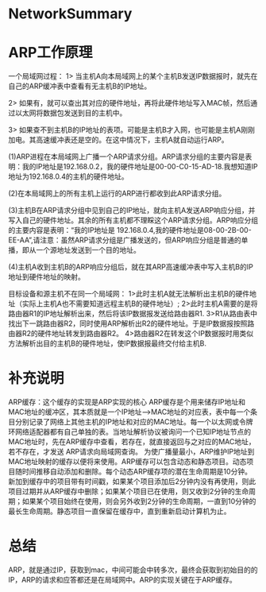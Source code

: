 # NetworkSummary
# ARP工作原理
一个局域网过程：
1>   当主机A向本局域网上的某个主机B发送IP数据报时，就先在自己的ARP缓冲表中查看有无主机B的IP地址。

2>   如果有，就可以查出其对应的硬件地址，再将此硬件地址写入MAC帧，然后通过以太网将数据包发送到目的主机中。

3>   如果查不到主机B的IP地址的表项。可能是主机B才入网，也可能是主机A刚刚加电。其高速缓冲表还是空的。在这中情况下，主机A就自动运行ARP。
    
   (1)ARP进程在本局域网上广播一个ARP请求分组。ARP请求分组的主要内容是表明：我的IP地址是192.168.0.2，我的硬件地址是00-00-C0-15-AD-18.我想知道IP地址为192.168.0.4的主机的硬件地址。
   
   (2)在本局域网上的所有主机上运行的ARP进行都收到此ARP请求分组。
   
   (3)主机B在ARP请求分组中见到自己的IP地址，就向主机A发送ARP响应分组，并写入自己的硬件地址。其余的所有主机都不理睬这个ARP请求分组。ARP响应分组的主要内容是表明：“我的IP地址是                   192.168.0.4,我的硬件地址是08-00-2B-00-EE-AA”,请注意：虽然ARP请求分组是广播发送的，但ARP响应分组是普通的单播，即从一个源地址发送到一个目的地址。
   
   (4)主机A收到主机B的ARP响应分组后，就在其ARP高速缓冲表中写入主机B的IP地址到硬件地址的映射。

目标设备和源主机不在同一个局域网：
1>此时主机A就无法解析出主机B的硬件地址（实际上主机A也不需要知道远程主机B的硬件地址）;
2>此时主机A需要的是将路由器R1的IP地址解析出来，然后将该IP数据报发送给路由器R1.
3>R1从路由表中找出下一跳路由器R2，同时使用ARP解析出R2的硬件地址。于是IP数据报按照路由器R2的硬件地址转发到路由器R2。
4>路由器R2在转发这个IP数据报时用类似方法解析出目的主机B的硬件地址，使IP数据报最终交付给主机B.

# 补充说明
ARP缓存：这个缓存的实现是ARP实现的核心
ARP缓存是个用来储存IP地址和MAC地址的缓冲区，其本质就是一个IP地址-->MAC地址的对应表，表中每一个条目分别记录了网络上其他主机的IP地址和对应的MAC地址。每一个以太网或令牌环网络适配器都有自己单独的表。当地址解析协议被询问一个已知IP地址节点的MAC地址时，先在ARP缓存中查看，若存在，就直接返回与之对应的MAC地址，若不存在，才发送 ARP请求向局域网查询。
为使广播量最小，ARP维护IP地址到MAC地址映射的缓存以便将来使用。ARP缓存可以包含动态和静态项目。动态项目随时间推移自动添加和删除。每个动态ARP缓存项的潜在生命周期是10分钟。新加到缓存中的项目带有时间戳，如果某个项目添加后2分钟内没有再使用，则此项目过期并从ARP缓存中删除；如果某个项目已在使用，则又收到2分钟的生命周期；如果某个项目始终在使用，则会另外收到2分钟的生命周期，一直到10分钟的最长生命周期。静态项目一直保留在缓存中，直到重新启动计算机为止。

# 总结
ARP，就是通过IP，获取到mac，中间可能会中转多次，最终会获取到初始目的的IP，ARP的请求和应答都还是在局域网中。ARP的实现关键在于ARP缓存。
